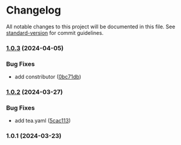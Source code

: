 # Changelog

All notable changes to this project will be documented in this file. See [standard-version](https://github.com/conventional-changelog/standard-version) for commit guidelines.

### [1.0.3](https://github.com/mamenesia/PapiKos-API/compare/v1.0.2...v1.0.3) (2024-04-05)


### Bug Fixes

* add constributor ([0bc71db](https://github.com/mamenesia/PapiKos-API/commit/0bc71db06ad5287a137ec3268bd78dc5717727f1))

### [1.0.2](https://github.com/mamenesia/PapiKos-API/compare/v1.0.1...v1.0.2) (2024-03-27)


### Bug Fixes

* add tea.yaml ([5cac113](https://github.com/mamenesia/PapiKos-API/commit/5cac113862803f99605548db1106b4428a211c7f))

### 1.0.1 (2024-03-23)

